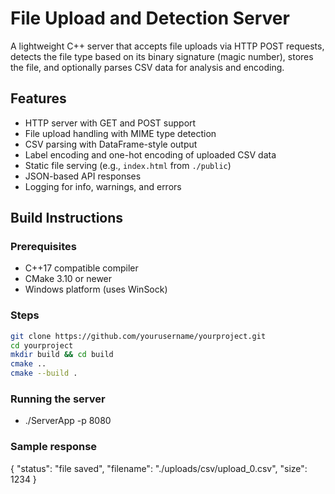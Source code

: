 # File Upload and Detection Server

A lightweight C++ server that accepts file uploads via HTTP POST requests, detects the file type based on its binary signature (magic number), stores the file, and optionally parses CSV data for analysis and encoding.

## Features

- HTTP server with GET and POST support
- File upload handling with MIME type detection
- CSV parsing with DataFrame-style output
- Label encoding and one-hot encoding of uploaded CSV data
- Static file serving (e.g., `index.html` from `./public`)
- JSON-based API responses
- Logging for info, warnings, and errors

## Build Instructions

### Prerequisites

- C++17 compatible compiler
- CMake 3.10 or newer
- Windows platform (uses WinSock)

### Steps

```bash
git clone https://github.com/yourusername/yourproject.git
cd yourproject
mkdir build && cd build
cmake ..
cmake --build .
```

### Running the server
- ./ServerApp -p 8080

### Sample response
{
  "status": "file saved",
  "filename": "./uploads/csv/upload_0.csv",
  "size": 1234
}
